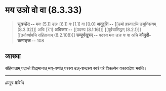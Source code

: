# मय उञो वो वा (8.3.33)
> **सूत्रच्छेद --** मयः [5.1] उञः [6.1] वः [1.1] वा [0.0]
> **अनुवृत्ति --** [[ङमो ह्रस्वादचि ङमुण्नित्यम् (8.3.32)]] अचि [7.1]
> **अधिकार --** [[पदस्य (8.1.16)]] [[पूर्वत्रासिद्धम् (8.2.1)]] [[तयोर्य्वावचि संहितायाम्  (8.2.108)]]
> **सम्पूर्णसूत्रम् --** पदस्य मयः उञः वः वा अचि
> **कौमुदी-क्रमाङ्क --** 108

## व्याख्या

संहियाताम् पदान्ते विद्यमानात् मय्-वर्णात् परस्य उञ्-शब्दस्य स्वरे परे विकल्पेन वकारादेशः भवति।

---
#सूत्र #विधि 